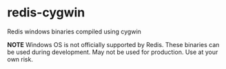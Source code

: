 # redis-cygwin
Redis windows binaries compiled using cygwin

**NOTE**
Windows OS is not officially supported by Redis. These binaries can be used during development.
May not be used for production. Use at your own risk.
